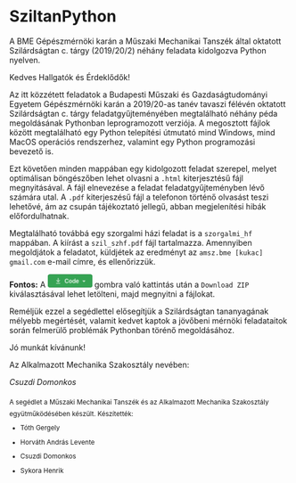 # SziltanPython
A BME Gépészmérnöki karán a Műszaki Mechanikai Tanszék által oktatott Szilárdságtan c. tárgy (2019/20/2) néhány feladata kidolgozva Python nyelven.

Kedves Hallgatók és Érdeklődők!

Az itt közzétett feladatok a Budapesti Műszaki és Gazdaságtudományi Egyetem Gépészmérnöki karán a 2019/20-as tanév tavaszi félévén oktatott Szilárdságtan c. tárgy feladatgyűjteményében megtalálható néhány péda megoldásának Pythonban leprogramozott verziója. A megosztott fájlok között megtalálható egy Python telepítési útmutató mind Windows, mind MacOS operációs rendszerhez, valamint egy Python programozási bevezető is. 

Ezt követően minden mappában egy kidolgozott feladat szerepel, melyet optimálisan böngészőben lehet olvasni a `.html` kiterjesztésű fájl megnyitásával. A fájl elnevezése a feladat feladatgyűjteményben lévő számára utal. A `.pdf` kiterjeszésű fájl a telefonon történő olvasást teszi lehetővé, ám az csupán tájékoztató jellegű, abban megjelenítési hibák előfordulhatnak.

Megtalálható továbbá egy szorgalmi házi feladat is a `szorgalmi_hf` mappában. A kiírást a `szil_szhf.pdf` fájl tartalmazza. Amennyiben megoldjátok a feladatot, küldjétek az eredményt az `amsz.bme [kukac] gmail.com` e-mail címre, és ellenőrizzük.

**Fontos:**
A <img src="./CodeButton.png" width="80"/> gombra való kattintás után a `Download ZIP` kiválasztásával lehet letölteni, majd megnyitni a fájlokat.

Reméljük ezzel a segédlettel elősegítjük a Szilárdságtan tananyagának mélyebb megértését, valamit kedvet kaptok a jövőbeni mérnöki feladataitok során felmerülő problémák Pythonban törénő megoldásához.

Jó munkát kívánunk!

Az Alkalmazott Mechanika Szakosztály nevében:

*Csuzdi Domonkos*

<sub>
A segédlet a Műszaki Mechanikai Tanszék és az Alkalmazott Mechanika Szakosztály együtműködésében készült.
Készítették:
  
- Tóth Gergely

- Horváth András Levente

- Csuzdi Domonkos

- Sykora Henrik

</sub>
